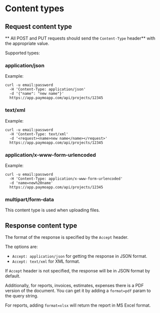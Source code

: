 # Content types

## Request content type

** All POST and PUT requests should send the `Content-Type` header** with the appropriate value.

Supported types:

### application/json

Example:

```shell
curl -u email:password 
  -H 'Content-Type: application/json' 
  -d '{"name": "new name"}'
  https://app.paymoapp.com/api/projects/12345
```

### text/xml

Example:

```shell
curl -u email:password 
  -H 'Content-Type: text/xml' 
  -d '<request><name>new name</name></request>'
  https://app.paymoapp.com/api/projects/12345
```

### application/x-www-form-urlencoded
 
Example:

```shell
curl -u email:password 
  -H 'Content-Type: application/x-www-form-urlencoded' 
  -d 'name=new%20name'
  https://app.paymoapp.com/api/projects/12345
```

### multipart/form-data

This content type is used when uploading files.

## Response content type

The format of the response is specified by the `Accept` header.  

The options are:

* `Accept: application/json` for getting the response in JSON format.
* `Accept: text/xml` for XML format.

If `Accept` header is not specified, the response will be in JSON format by default.

Additionally, for reports, invoices, estimates, expenses there is a PDF version of the document. You can get it by adding a `format=pdf` param to the query string.

For reports, adding `format=xlsx` will return the report in MS Excel format.

